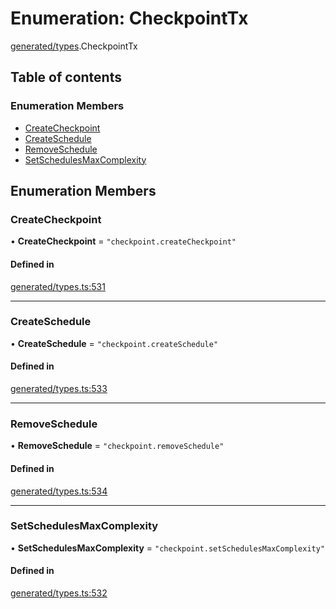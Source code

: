 # Enumeration: CheckpointTx

[generated/types](../wiki/generated.types).CheckpointTx

## Table of contents

### Enumeration Members

- [CreateCheckpoint](../wiki/generated.types.CheckpointTx#createcheckpoint)
- [CreateSchedule](../wiki/generated.types.CheckpointTx#createschedule)
- [RemoveSchedule](../wiki/generated.types.CheckpointTx#removeschedule)
- [SetSchedulesMaxComplexity](../wiki/generated.types.CheckpointTx#setschedulesmaxcomplexity)

## Enumeration Members

### CreateCheckpoint

• **CreateCheckpoint** = ``"checkpoint.createCheckpoint"``

#### Defined in

[generated/types.ts:531](https://github.com/PolymeshAssociation/polymesh-sdk/blob/46129005/src/generated/types.ts#L531)

___

### CreateSchedule

• **CreateSchedule** = ``"checkpoint.createSchedule"``

#### Defined in

[generated/types.ts:533](https://github.com/PolymeshAssociation/polymesh-sdk/blob/46129005/src/generated/types.ts#L533)

___

### RemoveSchedule

• **RemoveSchedule** = ``"checkpoint.removeSchedule"``

#### Defined in

[generated/types.ts:534](https://github.com/PolymeshAssociation/polymesh-sdk/blob/46129005/src/generated/types.ts#L534)

___

### SetSchedulesMaxComplexity

• **SetSchedulesMaxComplexity** = ``"checkpoint.setSchedulesMaxComplexity"``

#### Defined in

[generated/types.ts:532](https://github.com/PolymeshAssociation/polymesh-sdk/blob/46129005/src/generated/types.ts#L532)
